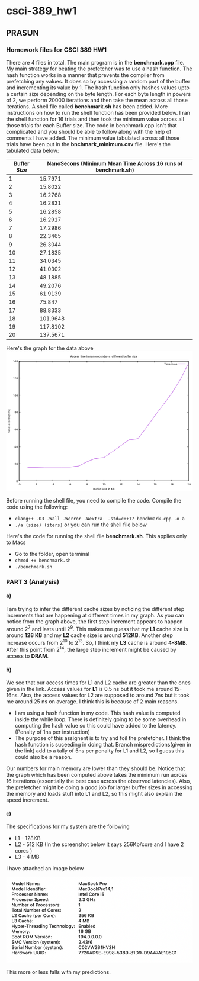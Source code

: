 # csci-389_hw1
## PRASUN 

### Homework files for CSCI 389 HW1

There are 4 files in total. The main program is in the **benchmark.cpp** file. My main strategy for beating the prefetcher was to use a hash function. The hash function works in a manner that prevents the compiler from prefetching any values. It does so by accessing a random part of the buffer and incrementing its value by 1. The hash function only hashes values upto a certain size depending on the byte length. For each byte length in powers of 2, we perform 20000 iterations and then take the mean across all those iterations. A shell file called **benchmark.sh** has been added. More instructions on how to run the shell function has been provided below. I ran the shell function for 16 trials and then took the minimum value across all those trials for each Buffer size. The code in benchmark.cpp isn't that complicated and you should be able to follow along with the help of comments I have added.  The minimum value tabulated across all those trials have been put in the **bnchmark_minimum.csv** file. Here's the tabulated data below:

Buffer Size | NanoSecons (Minimum Mean Time Across 16 runs of benchmark.sh)
------------|-------------------------------------------------------------
1 | 15.7971
2 | 15.8022
3 | 16.2768
4 | 16.2831
5 | 16.2858
6 | 16.2917
7 | 17.2986
8 | 22.3465 
9 | 26.3044
10 | 27.1835
11 | 34.0345
12 | 41.0302
13 | 48.1885
14 | 49.2076
15 | 61.9139
16 | 75.847
17 | 88.8333
18 | 101.9648
19 | 117.8102
20 | 137.5671

Here's the graph for the data above
![Graph for Minimum Access Time](https://github.com/prg007/csci-389_hw1/blob/master/MinimumAccessTime.png)

Before running the shell file, you need to compile the code. Compile the code using the following:

* ```clang++ -O3 -Wall -Werror -Wextra  -std=c++17 benchmark.cpp -o a```
* ```./a (size) (iters)``` or you can run the shell file below

Here's the code for running the shell file **benchmark.sh**. This applies only to Macs

* Go to the folder, open terminal 
* ```chmod +x benchmark.sh```
* ```./benchmark.sh```

### PART 3 (Analysis) 

#### a) 

I am trying to infer the different cache sizes by noticing the different step increments that are happening at different times in my graph. As you can notice from the graph above, the first step increment appears to happen around 2<sup>7</sup> and lasts until 2<sup>9</sup>. This makes me guess that my **L1** cache size is around **128 KB** and my **L2** cache size is around **512KB**. Another step increase occurs from 2<sup>10</sup> to 2<sup>13</sup>. So, I think my **L3** cache is around **4-8MB**. After this point from 2<sup>14</sup>, the large step increment might be caused by access to **DRAM**.


#### b)

We see that our access times for L1 and L2 cache are greater than the ones given in the link. Access values for **L1** is 0.5 ns but it took me around 15-16ns. Also, the access values for L2 are supposed to around 7ns but it took me around 25 ns on average.  I think this is because of 2 main reasons.

* I am using a hash function in my code. This hash value is computed inside the while loop. There is definitely going to be some overhead in computing the hash value so this could have added to the latency.(Penalty of 1ns per instruction)
* The purpose of this assignent is to try and foil the prefetcher. I think the hash function is suceeding in doing that. Branch mispredictions(given in the link) add to a tally of 5ns per penalty for L1 and L2, so I guess this could also be a reason. 

Our numbers for main memory are lower than they should be. Notice that the graph which has been computed above takes the minimum run across 16 iterations (essentially the best case across the observed latencies). Also, the prefetcher might be doing a good job for larger buffer sizes in accessing the memory and loads stuff into L1 and L2, so this might also explain the speed increment.

#### c)

The specifications for my system are the following

* L1 - 128KB
* L2 - 512 KB (In the screenshot below it says 256Kb/core and I have 2 cores )
* L3 - 4 MB

I have attached an image below

![Screenshot_System_Specs](https://github.com/prg007/csci-389_hw1/blob/master/Screen%20Shot%202020-02-23%20at%205.35.15%20PM.png)



This more or less falls with my predictions. 





